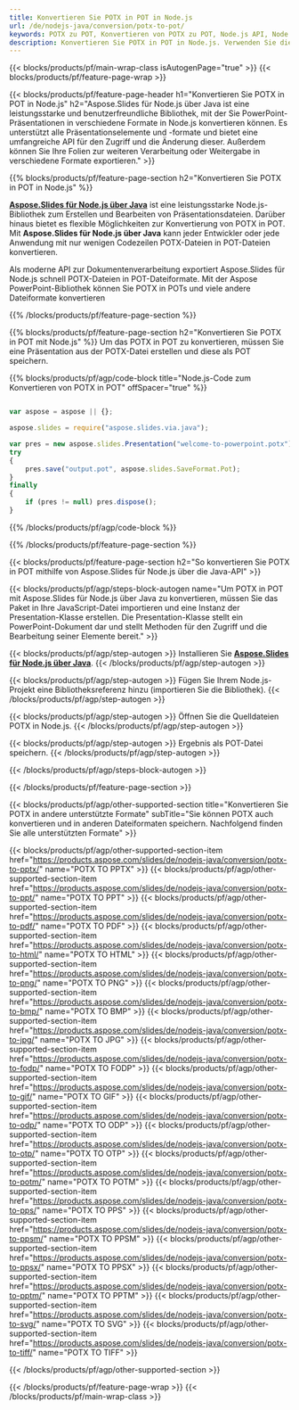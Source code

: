 ```yaml
---
title: Konvertieren Sie POTX in POT in Node.js
url: /de/nodejs-java/conversion/potx-to-pot/
keywords: POTX zu POT, Konvertieren von POTX zu POT, Node.js API, Node.js-Bibliothek, POTX, POT
description: Konvertieren Sie POTX in POT in Node.js. Verwenden Sie die Node.js-Bibliotheks-API, um POTX-Dateien in POTs zu konvertieren
---
```


{{< blocks/products/pf/main-wrap-class isAutogenPage="true" >}}
{{< blocks/products/pf/feature-page-wrap >}}

{{< blocks/products/pf/feature-page-header h1="Konvertieren Sie POTX in POT in Node.js" h2="Aspose.Slides für Node.js über Java ist eine leistungsstarke und benutzerfreundliche Bibliothek, mit der Sie PowerPoint-Präsentationen in verschiedene Formate in Node.js konvertieren können. Es unterstützt alle Präsentationselemente und -formate und bietet eine umfangreiche API für den Zugriff und die Änderung dieser. Außerdem können Sie Ihre Folien zur weiteren Verarbeitung oder Weitergabe in verschiedene Formate exportieren." >}}

{{% blocks/products/pf/feature-page-section h2="Konvertieren Sie POTX in POT in Node.js" %}}

[**Aspose.Slides für Node.js über Java**](https://products.aspose.com/slides/de/nodejs-java/) ist eine leistungsstarke Node.js-Bibliothek zum Erstellen und Bearbeiten von Präsentationsdateien. Darüber hinaus bietet es flexible Möglichkeiten zur Konvertierung von POTX in POT. Mit **Aspose.Slides für Node.js über Java** kann jeder Entwickler oder jede Anwendung mit nur wenigen Codezeilen POTX-Dateien in POT-Dateien konvertieren.

Als moderne API zur Dokumentenverarbeitung exportiert Aspose.Slides für Node.js schnell POTX-Dateien in POT-Dateiformate. Mit der Aspose PowerPoint-Bibliothek können Sie POTX in POTs und viele andere Dateiformate konvertieren

{{% /blocks/products/pf/feature-page-section %}}

{{% blocks/products/pf/feature-page-section  h2="Konvertieren Sie POTX in POT mit Node.js" %}}
Um das POTX in POT zu konvertieren, müssen Sie eine Präsentation aus der POTX-Datei erstellen und diese als POT speichern.

{{% blocks/products/pf/agp/code-block title="Node.js-Code zum Konvertieren von POTX in POT" offSpacer="true" %}}

```javascript

var aspose = aspose || {};

aspose.slides = require("aspose.slides.via.java");

var pres = new aspose.slides.Presentation("welcome-to-powerpoint.potx");
try
{
    pres.save("output.pot", aspose.slides.SaveFormat.Pot);
}
finally
{
    if (pres != null) pres.dispose();
}
```


{{% /blocks/products/pf/agp/code-block %}}

{{% /blocks/products/pf/feature-page-section %}}

{{< blocks/products/pf/feature-page-section  h2="So konvertieren Sie POTX in POT mithilfe von Aspose.Slides für Node.js über die Java-API" >}}

{{< blocks/products/pf/agp/steps-block-autogen name="Um POTX in POT mit Aspose.Slides für Node.js über Java zu konvertieren, müssen Sie das Paket in Ihre JavaScript-Datei importieren und eine Instanz der Presentation-Klasse erstellen. Die Presentation-Klasse stellt ein PowerPoint-Dokument dar und stellt Methoden für den Zugriff und die Bearbeitung seiner Elemente bereit." >}}

{{< blocks/products/pf/agp/step-autogen >}}
Installieren Sie [**Aspose.Slides für Node.js über Java**](https://products.aspose.com/slides/de/nodejs-java/).
{{< /blocks/products/pf/agp/step-autogen >}}

{{< blocks/products/pf/agp/step-autogen >}}
Fügen Sie Ihrem Node.js-Projekt eine Bibliotheksreferenz hinzu (importieren Sie die Bibliothek).
{{< /blocks/products/pf/agp/step-autogen >}}

{{< blocks/products/pf/agp/step-autogen >}}
Öffnen Sie die Quelldateien POTX in Node.js.
{{< /blocks/products/pf/agp/step-autogen >}}

{{< blocks/products/pf/agp/step-autogen >}}
Ergebnis als POT-Datei speichern.
{{< /blocks/products/pf/agp/step-autogen >}}

{{< /blocks/products/pf/agp/steps-block-autogen >}}

{{< /blocks/products/pf/feature-page-section >}}

{{< blocks/products/pf/agp/other-supported-section title="Konvertieren Sie POTX in andere unterstützte Formate" subTitle="Sie können POTX auch konvertieren und in anderen Dateiformaten speichern. Nachfolgend finden Sie alle unterstützten Formate" >}}

{{< blocks/products/pf/agp/other-supported-section-item href="https://products.aspose.com/slides/de/nodejs-java/conversion/potx-to-pptx/" name="POTX TO PPTX" >}}
{{< blocks/products/pf/agp/other-supported-section-item href="https://products.aspose.com/slides/de/nodejs-java/conversion/potx-to-ppt/" name="POTX TO PPT" >}}
{{< blocks/products/pf/agp/other-supported-section-item href="https://products.aspose.com/slides/de/nodejs-java/conversion/potx-to-pdf/" name="POTX TO PDF" >}}
{{< blocks/products/pf/agp/other-supported-section-item href="https://products.aspose.com/slides/de/nodejs-java/conversion/potx-to-html/" name="POTX TO HTML" >}}
{{< blocks/products/pf/agp/other-supported-section-item href="https://products.aspose.com/slides/de/nodejs-java/conversion/potx-to-png/" name="POTX TO PNG" >}}
{{< blocks/products/pf/agp/other-supported-section-item href="https://products.aspose.com/slides/de/nodejs-java/conversion/potx-to-bmp/" name="POTX TO BMP" >}}
{{< blocks/products/pf/agp/other-supported-section-item href="https://products.aspose.com/slides/de/nodejs-java/conversion/potx-to-jpg/" name="POTX TO JPG" >}}
{{< blocks/products/pf/agp/other-supported-section-item href="https://products.aspose.com/slides/de/nodejs-java/conversion/potx-to-fodp/" name="POTX TO FODP" >}}
{{< blocks/products/pf/agp/other-supported-section-item href="https://products.aspose.com/slides/de/nodejs-java/conversion/potx-to-gif/" name="POTX TO GIF" >}}
{{< blocks/products/pf/agp/other-supported-section-item href="https://products.aspose.com/slides/de/nodejs-java/conversion/potx-to-odp/" name="POTX TO ODP" >}}
{{< blocks/products/pf/agp/other-supported-section-item href="https://products.aspose.com/slides/de/nodejs-java/conversion/potx-to-otp/" name="POTX TO OTP" >}}
{{< blocks/products/pf/agp/other-supported-section-item href="https://products.aspose.com/slides/de/nodejs-java/conversion/potx-to-potm/" name="POTX TO POTM" >}}
{{< blocks/products/pf/agp/other-supported-section-item href="https://products.aspose.com/slides/de/nodejs-java/conversion/potx-to-pps/" name="POTX TO PPS" >}}
{{< blocks/products/pf/agp/other-supported-section-item href="https://products.aspose.com/slides/de/nodejs-java/conversion/potx-to-ppsm/" name="POTX TO PPSM" >}}
{{< blocks/products/pf/agp/other-supported-section-item href="https://products.aspose.com/slides/de/nodejs-java/conversion/potx-to-ppsx/" name="POTX TO PPSX" >}}
{{< blocks/products/pf/agp/other-supported-section-item href="https://products.aspose.com/slides/de/nodejs-java/conversion/potx-to-pptm/" name="POTX TO PPTM" >}}
{{< blocks/products/pf/agp/other-supported-section-item href="https://products.aspose.com/slides/de/nodejs-java/conversion/potx-to-svg/" name="POTX TO SVG" >}}
{{< blocks/products/pf/agp/other-supported-section-item href="https://products.aspose.com/slides/de/nodejs-java/conversion/potx-to-tiff/" name="POTX TO TIFF" >}}


{{< /blocks/products/pf/agp/other-supported-section >}}

{{< /blocks/products/pf/feature-page-wrap >}}
{{< /blocks/products/pf/main-wrap-class >}}